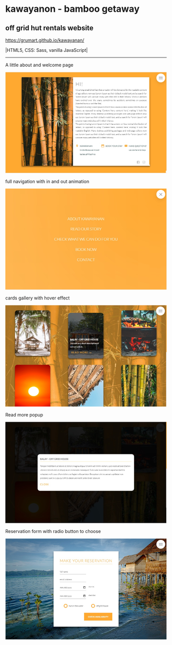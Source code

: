 # kawayanon - bamboo getaway
## off grid hut rentals website 

https://grumart.github.io/kawayanan/

|HTML5, CSS: Sass, vanilla JavaScript|

<hr>
A little about and welcome page

![Screenshot](./img/screenshot-1.jpg)

full navigation with in and out animation

![Screenshot](./img/screenshot-2.jpg)

cards gallery with hover effect

![Screenshot](./img/screenshot-3.jpg)

Read more popup

![Screenshot](./img/screenshot-4.jpg)

Reservation form with radio button to choose

![Screenshot](./img/screenshot-5.jpg)


